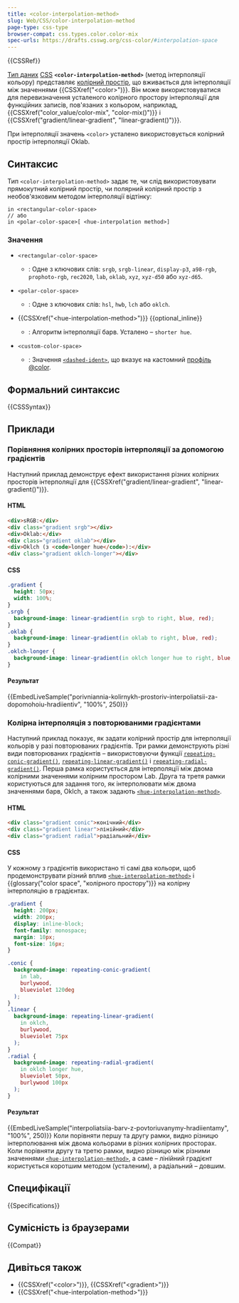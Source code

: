 ```yaml
---
title: <color-interpolation-method>
slug: Web/CSS/color-interpolation-method
page-type: css-type
browser-compat: css.types.color.color-mix
spec-urls: https://drafts.csswg.org/css-color/#interpolation-space
---
```


{{CSSRef}}

[Тип даних](/uk/docs/Web/CSS/CSS_Types) [CSS](/uk/docs/Web/CSS) **`<color-interpolation-method>`** (метод інтерполяції кольору) представляє [колірний простір](/uk/docs/Glossary/Color_space), що вживається для інтерполяції між значеннями {{CSSXref("&lt;color&gt;")}}. Він може використовуватися для перевизначення усталеного колірного простору інтерполяції для функційних записів, пов'язаних з кольором, наприклад, {{CSSXref("color_value/color-mix", "color-mix()")}} і {{CSSXref("gradient/linear-gradient", "linear-gradient()")}}.

При інтерполяції значень `<color>` усталено використовується колірний простір інтерполяції Oklab.

## Синтаксис

Тип `<color-interpolation-method>` задає те, чи слід використовувати прямокутний колірний простір, чи полярний колірний простір з необов'язковим методом інтерполяції відтінку:

```plain
in <rectangular-color-space>
// або
in <polar-color-space>[ <hue-interpolation method>]
```

### Значення

- `<rectangular-color-space>`

  - : Одне з ключових слів: `srgb`, `srgb-linear`, `display-p3`, `a98-rgb`, `prophoto-rgb`, `rec2020`, `lab`, `oklab`, `xyz`, `xyz-d50` або `xyz-d65`.

- `<polar-color-space>`

  - : Одне з ключових слів: `hsl`, `hwb`, `lch` або `oklch`.

- {{CSSXref("&lt;hue-interpolation-method&gt;")}} {{optional_inline}}

  - : Алгоритм інтерполяції барв. Усталено – `shorter hue`.

- `<custom-color-space>`
  - : Значення [`<dashed-ident>`](/uk/docs/Web/CSS/dashed-ident#zastosuvannia-vkupi-z-profilem-color), що вказує на кастомний [профіль @color](/uk/docs/Web/CSS/@color-profile).

## Формальний синтаксис

{{CSSSyntax}}

## Приклади

### Порівняння колірних просторів інтерполяції за допомогою градієнтів

Наступний приклад демонструє ефект використання різних колірних просторів інтерполяції для {{CSSXref("gradient/linear-gradient", "linear-gradient()")}}.

#### HTML

```html
<div>sRGB:</div>
<div class="gradient srgb"></div>
<div>Oklab:</div>
<div class="gradient oklab"></div>
<div>Oklch (з <code>longer hue</code>):</div>
<div class="gradient oklch-longer"></div>
```

#### CSS

```css
.gradient {
  height: 50px;
  width: 100%;
}
.srgb {
  background-image: linear-gradient(in srgb to right, blue, red);
}
.oklab {
  background-image: linear-gradient(in oklab to right, blue, red);
}
.oklch-longer {
  background-image: linear-gradient(in oklch longer hue to right, blue, red);
}
```

#### Результат

{{EmbedLiveSample("porivniannia-kolirnykh-prostoriv-interpoliatsii-za-dopomohoiu-hradiientiv", "100%", 250)}}

### Колірна інтерполяція з повторюваними градієнтами

Наступний приклад показує, як задати колірний простір для інтерполяції кольорів у разі повторюваних градієнтів.
Три рамки демонструють різні види повторюваних градієнтів – використовуючи функції [`repeating-conic-gradient()`](/uk/docs/Web/CSS/gradient/repeating-conic-gradient), [`repeating-linear-gradient()`](/uk/docs/Web/CSS/gradient/repeating-linear-gradient) і [`repeating-radial-gradient()`](/uk/docs/Web/CSS/gradient/repeating-radial-gradient).
Перша рамка користується для інтерполяції між двома колірними значеннями колірним простором Lab.
Друга та третя рамки користуються для задання того, як інтерполювати між двома значеннями барв, Oklch, а також задають [`<hue-interpolation-method>`](/uk/docs/Web/CSS/hue-interpolation-method).

#### HTML

```html
<div class="gradient conic">конічний</div>
<div class="gradient linear">лінійний</div>
<div class="gradient radial">радіальний</div>
```

#### CSS

У кожному з градієнтів використано ті самі два кольори, щоб продемонструвати різний вплив [`<hue-interpolation-method>`](/uk/docs/Web/CSS/hue-interpolation-method) і {{glossary("color space", "колірного простору")}} на колірну інтерполяцію в градієнтах.

```css hidden
.gradient {
  height: 200px;
  width: 200px;
  display: inline-block;
  font-family: monospace;
  margin: 10px;
  font-size: 16px;
}
```

```css
.conic {
  background-image: repeating-conic-gradient(
    in lab,
    burlywood,
    blueviolet 120deg
  );
}
.linear {
  background-image: repeating-linear-gradient(
    in oklch,
    burlywood,
    blueviolet 75px
  );
}
.radial {
  background-image: repeating-radial-gradient(
    in oklch longer hue,
    blueviolet 50px,
    burlywood 100px
  );
}
```

#### Результат

{{EmbedLiveSample("interpoliatsiia-barv-z-povtoriuvanymy-hradiientamy", "100%", 250)}}
Коли порівняти першу та другу рамки, видно різницю інтерполювання між двома кольорами в різних колірних просторах.
Коли порівняти другу та третю рамки, видно різницю між різними значеннями [`<hue-interpolation-method>`](/uk/docs/Web/CSS/hue-interpolation-method), а саме – лінійний градієнт користується коротшим методом (усталеним), а радіальний – довшим.

## Специфікації

{{Specifications}}

## Сумісність із браузерами

{{Compat}}

## Дивіться також

- {{CSSXref("&lt;color&gt;")}}, {{CSSXref("&lt;gradient&gt;")}}
- {{CSSXref("&lt;hue-interpolation-method&gt;")}}
